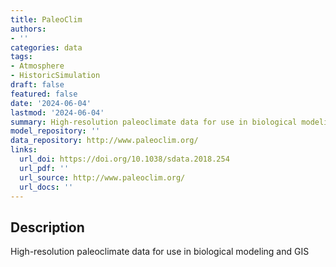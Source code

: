 ```yaml
---
title: PaleoClim
authors:
- ''
categories: data
tags:
- Atmosphere
- HistoricSimulation
draft: false
featured: false
date: '2024-06-04'
lastmod: '2024-06-04'
summary: High-resolution paleoclimate data for use in biological modeling and GIS
model_repository: ''
data_repository: http://www.paleoclim.org/
links:
  url_doi: https://doi.org/10.1038/sdata.2018.254
  url_pdf: ''
  url_source: http://www.paleoclim.org/
  url_docs: ''
---
```


## Description

High-resolution paleoclimate data for use in biological modeling and GIS

